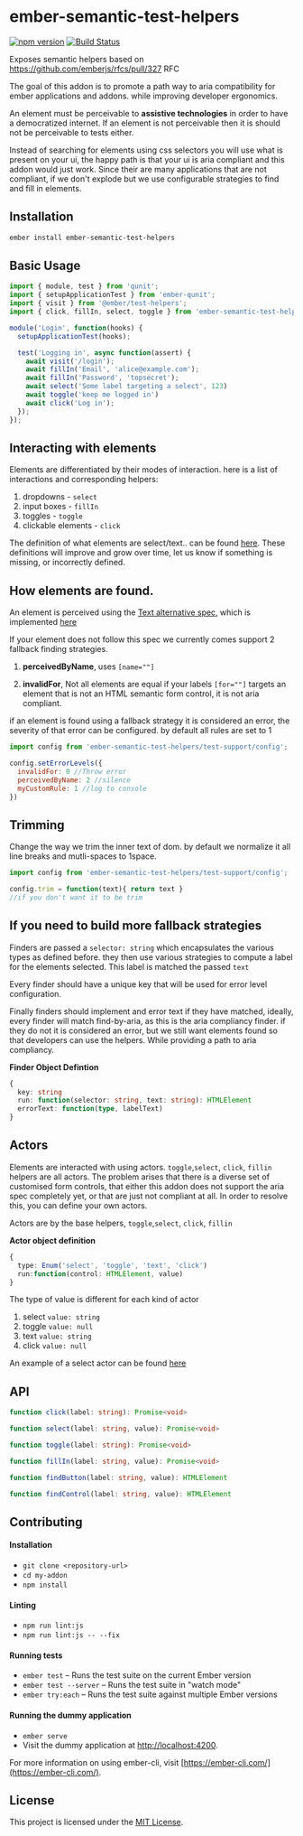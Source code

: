 # ember-semantic-test-helpers

[![npm version](https://badge.fury.io/js/ember-semantic-test-helpers.svg)](https://www.npmjs.com/package/ember-semantic-test-helpers)
[![Build Status](https://travis-ci.org/tradegecko/ember-semantic-test-helpers.svg?branch=master)](https://travis-ci.org/tradegecko/ember-semantic-test-helpers)


Exposes semantic helpers based on https://github.com/emberjs/rfcs/pull/327 RFC

The goal of this addon is to promote a path way to aria compatibility for ember applications and addons. while improving developer ergonomics.

An element must be perceivable to  **assistive technologies** in order to have a democratized internet.
If an element is not perceivable then it is should not be perceivable to tests either.

Instead of searching for elements using css selectors you will use what is present on your ui, the happy path is that your ui is aria compliant and this addon would just work. Since their are many applications that are not compliant, if we don't explode but we use configurable strategies to find and fill in elements.


Installation
------------------------------------------------------------------------------
```bash
ember install ember-semantic-test-helpers
```

Basic Usage
------------------------------------------------------------------------------

```js
import { module, test } from 'qunit';
import { setupApplicationTest } from 'ember-qunit';
import { visit } from '@ember/test-helpers';
import { click, fillIn, select, toggle } from 'ember-semantic-test-helpers/test-support';

module('Login', function(hooks) {
  setupApplicationTest(hooks);

  test('Logging in', async function(assert) {
    await visit('/login');
    await fillIn('Email', 'alice@example.com');
    await fillIn('Password', 'topsecret');
    await select('Some label targeting a select', 123)
    await toggle('keep me logged in')
    await click('Log in');
  });
});

```
Interacting with elements
------------------------------------------------------------------------------
Elements are differentiated by their modes of interaction. here is a list of interactions and corresponding helpers:
1. dropdowns - `select`
2. input boxes - `fillIn`
3. toggles - `toggle`
4. clickable elements - `click`

The definition of what elements are select/text.. can be found  [here](https://github.com/tradegecko/ember-semantic-test-helpers/blob/master/addon-test-support/definitions/types.js). These definitions will improve and grow over time, let us know if something is missing, or incorrectly defined.

How elements are found.
------------------------------------------------------------------------------
An element is perceived using the [Text alternative spec](https://www.w3.org/TR/accname-1.1/#mapping_additional_nd_te), which is implemented [here](https://github.com/tradegecko/ember-semantic-test-helpers/blob/master/addon-test-support/finders/find-by-aria/compute-aria.js)


If your element does not follow this spec we currently comes support 2 fallback finding strategies.

1. **perceivedByName**, uses `[name=""]`

2. **invalidFor**, Not all elements are equal if your labels `[for=""]` targets an element that is not an HTML semantic form control, it is not aria compliant.

if an element is found using a fallback strategy it is considered an error, the severity of that error can be configured. by default all rules are set to 1

```js
import config from 'ember-semantic-test-helpers/test-support/config';

config.setErrorLevels({
  invalidFor: 0 //Throw error
  perceivedByName: 2 //silence
  myCustomRule: 1 //log to console
})

```

Trimming
------------------------------------------------------------------------------
Change the way we trim the inner text of dom. by default we normalize it all line breaks and mutli-spaces to 1space.

```js
import config from 'ember-semantic-test-helpers/test-support/config';

config.trim = function(text){ return text }
//if you don't want it to be trim
```

If you need to build more fallback strategies
------------------------------------------------------------------------------
Finders are passed a `selector: string` which encapsulates the various types as defined before. they then use various strategies to compute a label for the elements selected. This label is matched the passed `text`

Every finder should have a unique key that will be used for error level configuration.

Finally finders should implement and error text if they have matched, ideally, every finder will match find-by-aria, as this is the aria compliancy finder. if they do not it is considered an error, but we still want elements found so that developers can use the helpers. While providing a path to aria compliancy.

**Finder Object Defintion**
```ts
{
  key: string
  run: function(selector: string, text: string): HTMLElement
  errorText: function(type, labelText)
}
```
Actors
------------------------------------------------------------------------------
Elements are interacted with using actors. `toggle`,`select`, `click`, `fillin` helpers are all actors. The problem arises that there is a diverse set of customised form controls, that either this addon does not support the aria spec completely yet, or that are just not compliant at all. In order to resolve this, you can define your own actors.

Actors are by the base helpers, `toggle`,`select`, `click`, `fillin`

**Actor object definition**
```ts
{
  type: Enum('select', 'toggle', 'text', 'click')
  run:function(control: HTMLElement, value)
}
```
The type of value is different for each kind of actor

1. select `value: string`
2. toggle `value: null`
3. text `value: string`
4. click `value: null`

An example of a select actor can be found [here](https://github.com/tradegecko/ember-semantic-test-helpers/blame/master/tests/integration/components/custom-fillers-test.js#L19)

API
------------------------------------------------------------------------------
```ts
function click(label: string): Promise<void>
```

```ts
function select(label: string, value): Promise<void>
```

```ts
function toggle(label: string): Promise<void>
```

```ts
function fillIn(label: string, value): Promise<void>
```

```ts
function findButton(label: string, value): HTMLElement
```

```ts
function findControl(label: string, value): HTMLElement
```

Contributing
------------------------------------------------------------------------------

#### Installation

* `git clone <repository-url>`
* `cd my-addon`
* `npm install`

#### Linting

* `npm run lint:js`
* `npm run lint:js -- --fix`

#### Running tests

* `ember test` – Runs the test suite on the current Ember version
* `ember test --server` – Runs the test suite in "watch mode"
* `ember try:each` – Runs the test suite against multiple Ember versions

#### Running the dummy application

* `ember serve`
* Visit the dummy application at [http://localhost:4200](http://localhost:4200).

For more information on using ember-cli, visit [https://ember-cli.com/](https://ember-cli.com/).

License
------------------------------------------------------------------------------

This project is licensed under the [MIT License](LICENSE.md).
